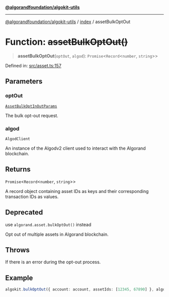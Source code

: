 [**@algorandfoundation/algokit-utils**](../../README.md)

***

[@algorandfoundation/algokit-utils](../../README.md) / [index](../README.md) / assetBulkOptOut

# Function: ~~assetBulkOptOut()~~

> **assetBulkOptOut**(`optOut`, `algod`): `Promise`\<`Record`\<`number`, `string`\>\>

Defined in: [src/asset.ts:157](https://github.com/algorandfoundation/algokit-utils-ts/blob/main/src/asset.ts#L157)

## Parameters

### optOut

[`AssetBulkOptInOutParams`](../../types/asset/interfaces/AssetBulkOptInOutParams.md)

The bulk opt-out request.

### algod

`AlgodClient`

An instance of the Algodv2 client used to interact with the Algorand blockchain.

## Returns

`Promise`\<`Record`\<`number`, `string`\>\>

A record object containing asset IDs as keys and their corresponding transaction IDs as values.

## Deprecated

use `algorand.asset.bulkOptOut()` instead

Opt out of multiple assets in Algorand blockchain.

## Throws

If there is an error during the opt-out process.

## Example

```ts
algokit.bulkOptOut({ account: account, assetIds: [12345, 67890] }, algod)
```
